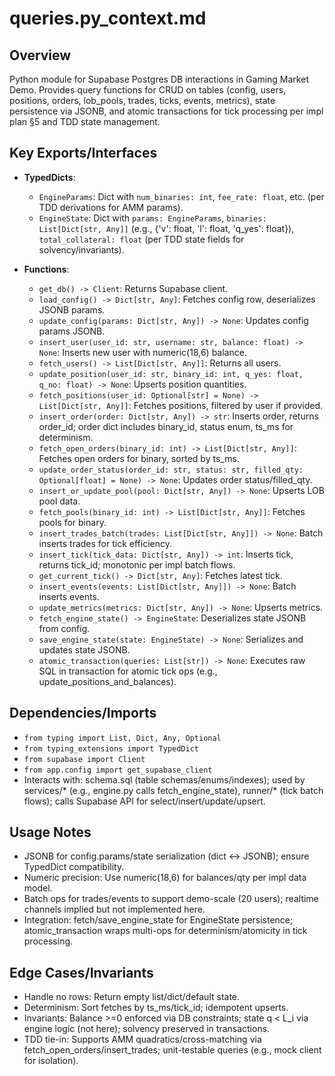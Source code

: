 # queries.py_context.md

## Overview
Python module for Supabase Postgres DB interactions in Gaming Market Demo. Provides query functions for CRUD on tables (config, users, positions, orders, lob_pools, trades, ticks, events, metrics), state persistence via JSONB, and atomic transactions for tick processing per impl plan §5 and TDD state management.

## Key Exports/Interfaces
- **TypedDicts**:
  - `EngineParams`: Dict with `num_binaries: int`, `fee_rate: float`, etc. (per TDD derivations for AMM params).
  - `EngineState`: Dict with `params: EngineParams`, `binaries: List[Dict[str, Any]]` (e.g., {'v': float, 'l': float, 'q_yes': float}), `total_collateral: float` (per TDD state fields for solvency/invariants).

- **Functions**:
  - `get_db() -> Client`: Returns Supabase client.
  - `load_config() -> Dict[str, Any]`: Fetches config row, deserializes JSONB params.
  - `update_config(params: Dict[str, Any]) -> None`: Updates config params JSONB.
  - `insert_user(user_id: str, username: str, balance: float) -> None`: Inserts new user with numeric(18,6) balance.
  - `fetch_users() -> List[Dict[str, Any]]`: Returns all users.
  - `update_position(user_id: str, binary_id: int, q_yes: float, q_no: float) -> None`: Upserts position quantities.
  - `fetch_positions(user_id: Optional[str] = None) -> List[Dict[str, Any]]`: Fetches positions, filtered by user if provided.
  - `insert_order(order: Dict[str, Any]) -> str`: Inserts order, returns order_id; order dict includes binary_id, status enum, ts_ms for determinism.
  - `fetch_open_orders(binary_id: int) -> List[Dict[str, Any]]`: Fetches open orders for binary, sorted by ts_ms.
  - `update_order_status(order_id: str, status: str, filled_qty: Optional[float] = None) -> None`: Updates order status/filled_qty.
  - `insert_or_update_pool(pool: Dict[str, Any]) -> None`: Upserts LOB pool data.
  - `fetch_pools(binary_id: int) -> List[Dict[str, Any]]`: Fetches pools for binary.
  - `insert_trades_batch(trades: List[Dict[str, Any]]) -> None`: Batch inserts trades for tick efficiency.
  - `insert_tick(tick_data: Dict[str, Any]) -> int`: Inserts tick, returns tick_id; monotonic per impl batch flows.
  - `get_current_tick() -> Dict[str, Any]`: Fetches latest tick.
  - `insert_events(events: List[Dict[str, Any]]) -> None`: Batch inserts events.
  - `update_metrics(metrics: Dict[str, Any]) -> None`: Upserts metrics.
  - `fetch_engine_state() -> EngineState`: Deserializes state JSONB from config.
  - `save_engine_state(state: EngineState) -> None`: Serializes and updates state JSONB.
  - `atomic_transaction(queries: List[str]) -> None`: Executes raw SQL in transaction for atomic tick ops (e.g., update_positions_and_balances).

## Dependencies/Imports
- `from typing import List, Dict, Any, Optional`
- `from typing_extensions import TypedDict`
- `from supabase import Client`
- `from app.config import get_supabase_client`
- Interacts with: schema.sql (table schemas/enums/indexes); used by services/* (e.g., engine.py calls fetch_engine_state), runner/* (tick batch flows); calls Supabase API for select/insert/update/upsert.

## Usage Notes
- JSONB for config.params/state serialization (dict <-> JSONB); ensure TypedDict compatibility.
- Numeric precision: Use numeric(18,6) for balances/qty per impl data model.
- Batch ops for trades/events to support demo-scale (20 users); realtime channels implied but not implemented here.
- Integration: fetch/save_engine_state for EngineState persistence; atomic_transaction wraps multi-ops for determinism/atomicity in tick processing.

## Edge Cases/Invariants
- Handle no rows: Return empty list/dict/default state.
- Determinism: Sort fetches by ts_ms/tick_id; idempotent upserts.
- Invariants: Balance >=0 enforced via DB constraints; state q < L_i via engine logic (not here); solvency preserved in transactions.
- TDD tie-in: Supports AMM quadratics/cross-matching via fetch_open_orders/insert_trades; unit-testable queries (e.g., mock client for isolation).